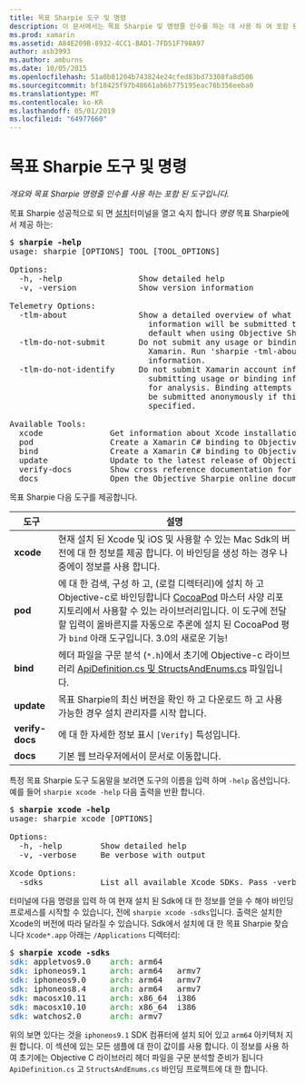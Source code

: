 ```yaml
---
title: 목표 Sharpie 도구 및 명령
description: 이 문서에서는 목표 Sharpie 및 명령줄 인수를 하는 데 사용 하 여 포함 된 도구 개요를 제공 합니다.
ms.prod: xamarin
ms.assetid: A84E209B-8932-4CC1-BAD1-7FD51F798A97
author: asb3993
ms.author: amburns
ms.date: 10/05/2015
ms.openlocfilehash: 51a0b81204b743824e24cfed83bd73308fa8d506
ms.sourcegitcommit: bf18425f97b48661ab6b775195eac76b356eeba0
ms.translationtype: MT
ms.contentlocale: ko-KR
ms.lasthandoff: 05/01/2019
ms.locfileid: "64977660"
---
```

# <a name="objective-sharpie-tools--commands"></a>목표 Sharpie 도구 및 명령

_개요와 목표 Sharpie 명령줄 인수를 사용 하는 포함 된 도구입니다._

<style type="text/css"> .terminal-blue { color: rgb(10,96,254); } .terminal-green { color: rgb(12,156,26); } .terminal-magenta { color: rgb(152,12,103); } </style>


목표 Sharpie 성공적으로 되 면 [설치](~/cross-platform/macios/binding/objective-sharpie/get-started.md)터미널을 열고 숙지 합니다 <em>명령</em> 목표 Sharpie에서 제공 하는:

<pre>$ <b>sharpie -help</b>
usage: sharpie [OPTIONS] TOOL [TOOL_OPTIONS]

Options:
  -h, -help                Show detailed help
  -v, -version             Show version information

Telemetry Options:
  -tlm-about               Show a detailed overview of what usage and binding
                             information will be submitted to Xamarin by
                             default when using Objective Sharpie.
  -tlm-do-not-submit       Do not submit any usage or binding information to
                             Xamarin. Run 'sharpie -tml-about' for more
                             information.
  -tlm-do-not-identify     Do not submit Xamarin account information when
                             submitting usage or binding information to Xamarin
                             for analysis. Binding attempts and usage data will
                             be submitted anonymously if this option is
                             specified.

Available Tools:
  xcode              Get information about Xcode installations and available SDKs.
  pod                Create a Xamarin C# binding to Objective-C CocoaPods
  bind               Create a Xamarin C# binding to Objective-C APIs
  update             Update to the latest release of Objective Sharpie
  verify-docs        Show cross reference documentation for [Verify] attributes
  docs               Open the Objective Sharpie online documentation</pre>

목표 Sharpie 다음 도구를 제공합니다.

|도구|설명|
|--- |--- |
|**xcode**|현재 설치 된 Xcode 및 iOS 및 사용할 수 있는 Mac Sdk의 버전에 대 한 정보를 제공 합니다. 이 바인딩을 생성 하는 경우 나중에이 정보를 사용 합니다.|
|**pod**|에 대 한 검색, 구성 하 고, (로컬 디렉터리)에 설치 하 고 Objective-c로 바인딩합니다 [CocoaPod](https://cocoapods.org/) 마스터 사양 리포지토리에서 사용할 수 있는 라이브러리입니다. 이 도구에 전달할 입력이 올바른지를 자동으로 추론에 설치 된 CocoaPod 평가 `bind` 아래 도구입니다. 3.0의 새로운 기능!|
|**bind**|헤더 파일을 구문 분석 (`*.h`)에서 초기에 Objective-c 라이브러리 [ApiDefinition.cs 및 StructsAndEnums.cs](~/cross-platform/macios/binding/objective-sharpie/platform/apidefinitions-structsandenums.md) 파일입니다.|
|**update**|목표 Sharpie의 최신 버전을 확인 하 고 다운로드 하 고 사용 가능한 경우 설치 관리자를 시작 합니다.|
|**verify-docs**|에 대 한 자세한 정보 표시 `[Verify]` 특성입니다.|
|**docs**|기본 웹 브라우저에서이 문서로 이동합니다.|

특정 목표 Sharpie 도구 도움말을 보려면 도구의 이름을 입력 하며 `-help` 옵션입니다. 예를 들어 `sharpie xcode -help` 다음 출력을 반환 합니다.

<pre>$ <b>sharpie xcode -help</b>
usage: sharpie xcode [OPTIONS]

Options:
  -h, -help        Show detailed help
  -v, -verbose     Be verbose with output

Xcode Options:
  -sdks            List all available Xcode SDKs. Pass -verbose for more details.</pre>

터미널에 다음 명령을 입력 하 여 현재 설치 된 Sdk에 대 한 정보를 얻을 수 해야 바인딩 프로세스를 시작할 수 있습니다, 전에 `sharpie xcode -sdks`입니다. 출력은 설치한 Xcode의 버전에 따라 달라질 수 있습니다. Sdk에서 설치에 대 한 목표 Sharpie 찾습니다 `Xcode*.app` 아래는 `/Applications` 디렉터리:

<pre>$ <b>sharpie xcode -sdks</b>
<span class="terminal-blue">sdk:</span> appletvos9.0    <span class="terminal-green">arch:</span> arm64
<span class="terminal-blue">sdk:</span> iphoneos9.1     <span class="terminal-green">arch:</span> arm64   armv7
<span class="terminal-blue">sdk:</span> iphoneos9.0     <span class="terminal-green">arch:</span> arm64   armv7
<span class="terminal-blue">sdk:</span> iphoneos8.4     <span class="terminal-green">arch:</span> arm64   armv7
<span class="terminal-blue">sdk:</span> macosx10.11     <span class="terminal-green">arch:</span> x86_64  i386
<span class="terminal-blue">sdk:</span> macosx10.10     <span class="terminal-green">arch:</span> x86_64  i386
<span class="terminal-blue">sdk:</span> watchos2.0      <span class="terminal-green">arch:</span> armv7</pre>

위의 보면 있다는 것을 `iphoneos9.1` SDK 컴퓨터에 설치 되어 있고 `arm64` 아키텍처 지원 합니다. 이 섹션에 있는 모든 샘플에 대 한이 값이를 사용 합니다. 이 정보를 사용 하 여 초기에는 Objective C 라이브러리 헤더 파일을 구문 분석할 준비가 됩니다 `ApiDefinition.cs` 고 `StructsAndEnums.cs` 바인딩 프로젝트에 대 한 합니다.

